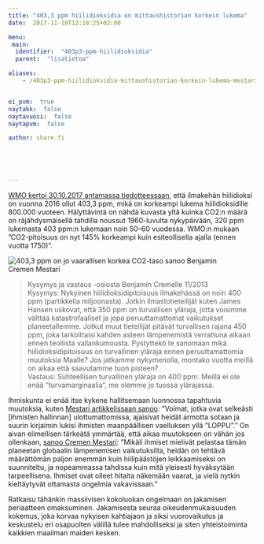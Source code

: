 ```yaml
---
title: "403,3 ppm hiilidioksidia on mittaushistorian korkein lukema"
date:  2017-11-18T12:18:25+02:00

menu:
 main:
  identifier:  "403p3-ppm-hiilidioksidia"
  parent:  "lisatietoa"

aliases:
    - /403p3-ppm-hiilidioksidia-mittaushistorian-korkein-lukema-mestarin-mukaan-ylittaa-vaarallisen-rajan/


ei_pvm:  true
naytakk:  false
naytavuosi:  false
naytapvm:  false

author: share.fi




 
---
```

<p><a href="https://public.wmo.int/en/media/press-release/greenhouse-gas-concentrations-surge-new-record" target="_blank" class="external" rel="nofollow">WMO kertoi 30.10.2017 antamassa tiedotteessaan</a>, että ilmakehän hiilidioksi on vuonna 2016 ollut 403,3 ppm, mikä on korkeampi lukema hiilidioksidille 800.000 vuoteen. Hälyttävintä on nähdä kuvasta yltä kuinka CO2:n määrä on räjähdysmäisellä tahdilla noussut 1960-luvulta nykypäivään, 320 ppm lukemasta 403 ppm:n lukemaan noin 50–60 vuodessa. WMO:n mukaan ”CO2-pitoisuus on nyt 145% korkeampi kuin esiteollisella ajalla (ennen vuotta 1750)”.</p>
<p class="aligncenter" style="max-width:88%;">
<img src="https://sharefi-cdn.sirv.com/sharefi/co2-kehityskulku-tekstein-403p3_ppm.jpg" alt="403,3 ppm on jo vaarallisen korkea CO2-taso sanoo Benjamin Cremen Mestari" />
</p>
<blockquote><p>Kysymys ja vastaus -osiosta Benjamin Cremelle 11/2013<br>
Kysymys: Nykyinen hiilidioksidipitoisuus ilmakehässä on noin 400 ppm (partikkelia miljoonasta). Jotkin ilmastotieteilijät kuten James Hansen uskovat, että 350 ppm on turvallisen yläraja, jotta voisimme välttää katastrofaaliset ja jopa peruuttamattomat vaikutukset planeetallemme. Jotkut muut tieteilijät pitävät turvallisen rajana 450 ppm, joka tarkoittaisi kahden asteen lämpenemistä verrattuna aikaan ennen teollista vallankumousta. Pystyttekö te sanomaan mikä hiilidioksidipitoisuus on turvallinen yläraja ennen peruuttamattomia muutoksia Maalle? Jos jatkamme nykymenolla, montako vuotta meillä on aikaa että saavutamme tuon pisteen?<br>
Vastaus: Suhteellisen turvallinen yläraja on 400 ppm. Meillä ei ole enää ”turvamarginaalia”, me olemme jo tuossa ylärajassa.</p></blockquote>
<p>Ihmiskunta ei enää itse kykene hallitsemaan luonnossa tapahtuvia muutoksia, kuten <a href="/mestarin-sanoin/2017-09-mestarin-sanoin-uuden-odotus/" target="_blank">Mestari artikkelissaan sanoo</a>: ”Voimat, jotka ovat selkeästi [ihmisten hallinnan] ulottumattomissa, ajaisivat heidät armotta sotaan ja suurin kirjaimin lukisi ihmisten maanpäällisen vaelluksen yllä “LOPPU”.” On aivan elimellisen tärkeätä ymmärtää, että aikaa muutokseen on vähän jos ollenkaan, <a href="/mestarin-sanoin/2017-07-kaupallistumisen-kirous/" target="_blank">sanoo Cremen Mestari</a>: ”Mikäli ihmiset mielivät pelastaa tämän planeetan globaalin lämpenemisen vaikutuksilta, heidän on tehtävä määrättömän paljon enemmän kuin hiilipäästöjen leikkaamiseksi on suunniteltu, ja nopeammassa tahdissa kuin mitä yleisesti hyväksytään tarpeellisena. Ihmiset ovat olleet hitaita näkemään vaarat, ja vielä nytkin kieltäytyvät ottamasta ongelmia vakavissaan.”</p>
<p>Ratkaisu tähänkin massiivisen kokoluokan ongelmaan on jakamisen periaatteen omaksuminen. Jakamisesta seuraa oikeudenmukaisuuden kokemus, joka korvaa nykyisen kahtiajaon ja siksi vuorovaikutus ja keskustelu eri osapuolten välillä tulee mahdolliseksi ja siten yhteistoiminta kaikkien maailman maiden kesken.</p>